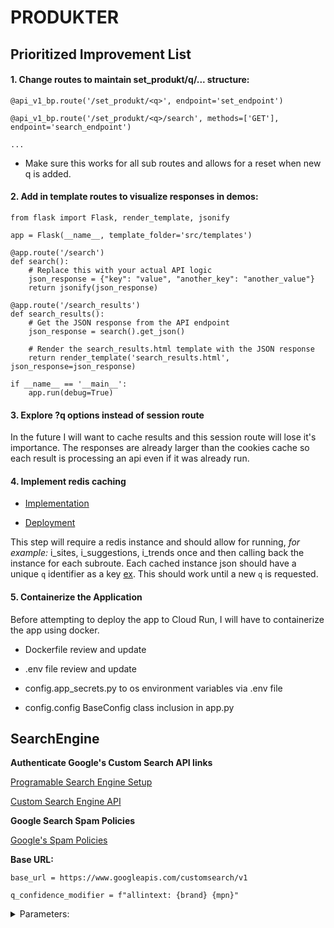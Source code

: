 # PRODUKTER

## Prioritized Improvement List

#### 1. Change routes to maintain set_produkt/q/... structure:

```
@api_v1_bp.route('/set_produkt/<q>', endpoint='set_endpoint')

@api_v1_bp.route('/set_produkt/<q>/search', methods=['GET'], endpoint='search_endpoint') 

...
```

* Make sure this works for all sub routes and allows for a reset when new q is added.

#### 2. Add in template routes to visualize responses in demos:

```
from flask import Flask, render_template, jsonify

app = Flask(__name__, template_folder='src/templates')

@app.route('/search')
def search():
    # Replace this with your actual API logic
    json_response = {"key": "value", "another_key": "another_value"}
    return jsonify(json_response)

@app.route('/search_results')
def search_results():
    # Get the JSON response from the API endpoint
    json_response = search().get_json()

    # Render the search_results.html template with the JSON response
    return render_template('search_results.html', json_response=json_response)

if __name__ == '__main__':
    app.run(debug=True)
```

#### 3. Explore ?q options instead of session route

In the future I will want to cache results and this session route will lose it's importance. The responses are already larger than the cookies cache so each result is processing an api even if it was already run.

#### 4. Implement redis caching

* [Implementation](https://levelup.gitconnected.com/implement-api-caching-with-redis-flask-and-docker-step-by-step-9139636cef24)

* [Deployment](https://cloud.google.com/memorystore/docs/redis/connect-redis-instance-cloud-run#python)

This step will require a redis instance and should allow for running, *for example:* i_sites, i_suggestions, i_trends once and then calling back the instance for each subroute. Each cached instance json should have a unique `q` identifier as a key [ex](https://www.youtube.com/watch?v=_8lJ5lp8P0U). This should work until a new `q` is requested. 

#### 5. Containerize the Application

Before attempting to deploy the app to Cloud Run, I will have to containerize the app using docker.

* Dockerfile review and update

* .env file review and update 

* config.app_secrets.py to os environment variables via .env file

* config.config BaseConfig class inclusion in app.py

## SearchEngine


**Authenticate Google's Custom Search API links**

[Programable Search Engine Setup](https://programmablesearchengine.google.com/controlpanel/all)

[Custom Search Engine API](https://console.cloud.google.com/apis/library/customsearch.googleapis.com)


**Google Search Spam Policies**

[Google's Spam Policies](https://developers.google.com/search/docs/essentials/spam-policies)


**Base URL:**

`base_url = https://www.googleapis.com/customsearch/v1`

`q_confidence_modifier = f"allintext: {brand} {mpn}"`

<details>
<summary>
Parameters:
</summary>

* q={searchTerms}: The main search query. It represents the terms that you want to search for.

* cx={cx?}: The custom search engine (CSE) ID to use for the search.

* fileType={fileType?}: Restricts results to files of a specific type.

* num={count?}: Number of search results to return per page.

* start={startIndex?}: The index of the first result to return.

* lr={language?}: The language restriction for the search results.

* safe={safe?}: SafeSearch level for filtering explicit content.

* sort={sort?}: The sorting order of the results.

* filter={filter?}: Controls turning on or off the duplicate content filter.

* gl={gl?}: The country to use for geolocation of the search results.

* cr={cr?}: The country to restrict the search to.

* googlehost={googleHost?}: The Google domain to use for the search.

* c2coff={disableCnTwTranslation?}: Disables the automatic translation between Chinese and Traditional Chinese.

* hq={hq?}: Additional query terms to be appended to the user's query.

* hl={hl?}: The interface language.

* siteSearch={siteSearch?}: Restricts results to URLs from a specific site.

* siteSearchFilter={siteSearchFilter?}: Controls whether to include or exclude results from the site specified by siteSearch.

* exactTerms={exactTerms?}: Identifies a phrase that all documents in the search results must contain.

* excludeTerms={excludeTerms?}: Identifies a word or phrase that should not appear in any documents in the search results.

* linkSite={linkSite?}: Specifies that all search results should contain a link to a particular URL.

* orTerms={orTerms?}: A list of terms separated by the OR operator.

* relatedSite={relatedSite?}: Specifies that all search results should be pages that are related to a particular URL.

* dateRestrict={dateRestrict?}: Restricts results to a specific date range.

* lowRange={lowRange?} and highRange={highRange?}: Specifies the lower and upper bounds of a date range.

* searchType={searchType}: Specifies the type of search to be performed.

* rights={rights?}: Filters search results based on licensing.

* imgSize={imgSize?}: Restricts results to images of a specified size.

* imgType={imgType?}: Restricts results to images of a specified type.

* imgColorType={imgColorType?}: Restricts results to images of a specified color type.

* imgDominantColor={imgDominantColor?}: Restricts results to images of a specified dominant color.

* alt=json: Specifies the response format as JSON.

* These parameters provide a way to customize and refine your search to get more relevant results based on your specific requirements.
</details>


